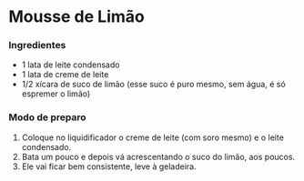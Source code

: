 # Mousse de Limão

### Ingredientes
 - 1 lata de leite condensado
 - 1 lata de creme de leite
 - 1/2 xícara de suco de limão (esse suco é puro mesmo, sem água, é só espremer o limão)

### Modo de preparo
1. Coloque no liquidificador o creme de leite (com soro mesmo) e o leite condensado.
2. Bata um pouco e depois vá acrescentando o suco do limão, aos poucos.
3. Ele vai ficar bem consistente, leve à geladeira.